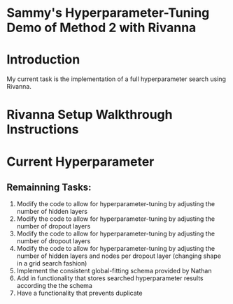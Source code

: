 # Sammy's Hyperparameter-Tuning Demo of Method 2 with Rivanna

# Introduction
My current task is the implementation of a full hyperparameter search using Rivanna. 


# Rivanna Setup Walkthrough Instructions




# Current Hyperparameter 


## Remainning Tasks:
 1. Modify the code to allow for hyperparameter-tuning by adjusting the number of hidden layers
 2. Modify the code to allow for hyperparameter-tuning by adjusting the number of dropout layers
 3. Modify the code to allow for hyperparameter-tuning by adjusting the number of dropout layers
 4. Modify the code to allow for hyperparameter-tuning by adjusting the number of hidden layers and nodes per dropout layer (changing shape in a grid search fashion)
 5. Implement the consistent global-fitting schema provided by Nathan
 6. Add in functionality that stores searched hyperparameter results according the the schema
 7. Have a functionality that prevents duplicate 
